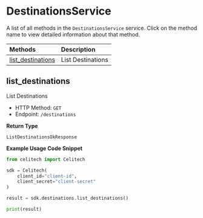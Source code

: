 # DestinationsService

A list of all methods in the `DestinationsService` service. Click on the method name to view detailed information about that method.

| Methods                                 | Description       |
| :-------------------------------------- | :---------------- |
| [list_destinations](#list_destinations) | List Destinations |

## list_destinations

List Destinations

- HTTP Method: `GET`
- Endpoint: `/destinations`

**Return Type**

`ListDestinationsOkResponse`

**Example Usage Code Snippet**

```python
from celitech import Celitech

sdk = Celitech(
    client_id="client-id",
    client_secret="client-secret"
)

result = sdk.destinations.list_destinations()

print(result)
```
